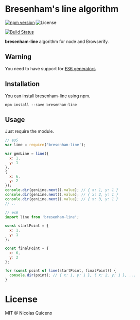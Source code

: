 # Bresenham's line algorithm

[![npm version](https://img.shields.io/npm/v/bresenham-line.svg)](https://www.npmjs.com/package/bresenham-line)
![License](https://img.shields.io/npm/l/bresenham-line.svg)

[![Build Status](https://travis-ci.org/nquicenob/bresenham-line.svg?branch=master)](https://travis-ci.org/nquicenob/bresenham-line)

**bresenham-line** algorithm for node and Browserify.

## Warning

You need to have support for [ES6 generators](https://developer.mozilla.org/es/docs/Web/JavaScript/Referencia/Sentencias/function*)

## Installation
You can install bresenham-line using npm.

```
npm install --save bresenham-line
```

## Usage
Just require the module.

```javascript
// es5
var line = require('bresenham-line');

var genLine = line({
  x: 1,
  y: 1
},
{
  x: 6,
  y: 2
});
console.dir(genLine.next().value); // { x: 1, y: 1 }
console.dir(genLine.next().value); // { x: 2, y: 1 }
console.dir(genLine.next().value); // { x: 3, y: 1 }
// ..
```

```javascript
// es6
import line from 'bresenham-line';

const startPoint = {
  x: 1,
  y: 1
};

const finalPoint = {
  x: 6,
  y: 2
};

for (const point of line(startPoint, finalPoint)) {
  console.dir(point); // { x: 1, y: 1 }, { x: 2, y: 1 }, ...
}

```

# License
MIT @ Nicolas Quiceno

